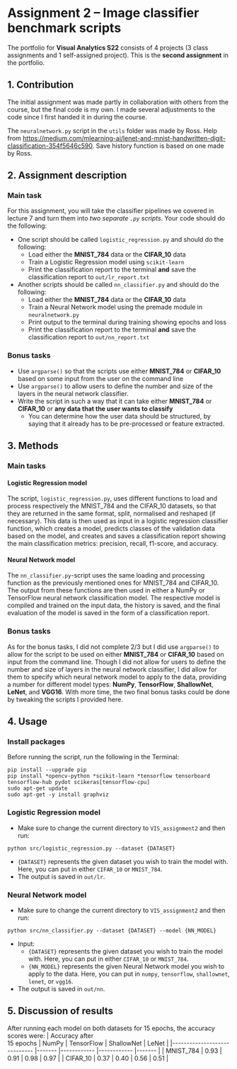 # Assignment 2 – Image classifier benchmark scripts
The portfolio for __Visual Analytics S22__ consists of 4 projects (3 class assignments and 1 self-assigned project). This is the __second assignment__ in the portfolio.

## 1. Contribution
The initial assignment was made partly in collaboration with others from the course, but the final code is my own. I made several adjustments to the code since I first handed it in during the course.

The `neuralnetwork.py` script in the `utils` folder was made by Ross.
Help from https://medium.com/mlearning-ai/lenet-and-mnist-handwritten-digit-classification-354f5646c590.
Save history function is based on one made by Ross.

## 2. Assignment description
### Main task
For this assignment, you will take the classifier pipelines we covered in lecture 7 and turn them into *two separate ```.py``` scripts*. Your code should do the following:

- One script should be called ```logistic_regression.py``` and should do the following:
  - Load either the **MNIST_784** data or the **CIFAR_10** data
  - Train a Logistic Regression model using ```scikit-learn```
  - Print the classification report to the terminal **and** save the classification report to ```out/lr_report.txt```
- Another scripts should be called ```nn_classifier.py``` and should do the following:
  - Load either the **MNIST_784** data or the **CIFAR_10** data
  - Train a Neural Network model using the premade module in ```neuralnetwork.py```
  - Print output to the terminal during training showing epochs and loss
  - Print the classification report to the terminal **and** save the classification report to ```out/nn_report.txt```

### Bonus tasks
- Use ```argparse()``` so that the scripts use either **MNIST_784** or **CIFAR_10** based on some input from the user on the command line
- Use ```argparse()``` to allow users to define the number and size of the layers in the neural network classifier.
- Write the script in such a way that it can take either **MNIST_784** or **CIFAR_10** or **any data that the user wants to classify**
  - You can determine how the user data should be structured, by saying that it already has to be pre-processed or feature extracted.


## 3. Methods
### Main tasks
#### Logistic Regression model
The script, `logistic_regression.py`, uses different functions to load and process respectively the MNIST_784 and the CIFAR_10 datasets, so that they are returned in the same format, split, normalised and reshaped (if necessary). This data is then used as input in a logistic regression classifier function, which creates a model, predicts classes of the validation data based on the model, and creates and saves a classification report showing the main classification metrics: precision, recall, f1-score, and accuracy.

#### Neural Network model
The `nn_classifier.py`-script uses the same loading and processing function as the previously mentioned ones for MNIST_784 and CIFAR_10. The output from these functions are then used in either a NumPy or TensorFlow neural network classification model. The respective model is compiled and trained on the input data, the history is saved, and the final evaluation of the model is saved in the form of a classification report.

### Bonus tasks
As for the bonus tasks, I did not complete 2/3 but I did use ```argparse()``` to allow for the script to be used on either **MNIST_784** or **CIFAR_10** based on input from the command line. Though I did not allow for users to define the number and size of layers in the neural network classifier, I did allow for them to specify which neural network model to apply to the data, providing a number for different model types: **NumPy**, **TensorFlow**, **ShallowNet**, **LeNet**, and **VGG16**. With more time, the two final bonus tasks could be done by tweaking the scripts I provided here.

## 4. Usage
### Install packages
Before running the script, run the following in the Terminal:
```
pip install --upgrade pip
pip install *opencv-python *scikit-learn *tensorflow tensorboard tensorflow-hub pydot scikeras[tensorflow-cpu]
sudo apt-get update
sudo apt-get -y install graphviz
```

### Logistic Regression model
- Make sure to change the current directory to `VIS_assignment2` and then run:
```
python src/logistic_regression.py --dataset {DATASET}
```
- `{DATASET}` represents the given dataset you wish to train the model with. Here, you can put in either `CIFAR_10` or `MNIST_784`.
- The output is saved in `out/lr`.

### Neural Network model
- Make sure to change the current directory to `VIS_assignment2` and then run:
```
python src/nn_classifier.py --dataset {DATASET} --model {NN_MODEL}
```
- Input:
    - `{DATASET}` represents the given dataset you wish to train the model with. Here, you can put in either `CIFAR_10` or `MNIST_784`.
    - `{NN_MODEL}` represents the given Neural Network model you wish to apply to the data. Here, you can put in `numpy`, `tensorflow`, `shallownet`, `lenet`, or `vgg16`.
- The output is saved in `out/nn`.

## 5. Discussion of results
After running each model on both datasets for 15 epochs, the accuracy scores were:
| Accuracy after<br>15 epochs 	| NumPy 	| TensorFlow 	| ShallowNet 	| LeNet 	|
|-----------------------------	|-------	|------------	|------------	|-------	|
| MNIST_784                   	| 0.93  	| 0.91       	| 0.98       	| 0.97  	|
| CIFAR_10                    	| 0.37  	| 0.40       	| 0.56       	| 0.51  	|



